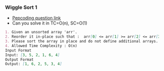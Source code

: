 ### __Wiggle Sort 1__

- [Pepcoding question link](https://www.pepcoding.com/resources/data-structures-and-algorithms-in-java-levelup/arrays-and-strings/wiggle-sort-1/ojquestion)
- Can you solve it in TC=O(n), SC=O(1)

```md
1. Given an unsorted array 'arr'.
2. Reorder it in-place such that :  arr[0] <= arr[1] >= arr[2] <= arr[3] . . . .
3. Please sort the array in place and do not define additional arrays.
4. Allowed Time Complexity : O(n)
Input Format
Input: [3, 5, 2, 1, 6, 4]
Output Format
Output: [1, 6, 2, 5, 3, 4]
```

